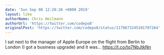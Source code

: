 ```yaml
---
date: 'Sun Sep 08 12:20:26 +0000 2019'
layout: like
authorName: Chris Heilmann
authorUrl: 'https://twitter.com/codepo8'
originalPost: 'https://twitter.com/codepo8/status/1170673245101707264'
---
```

I sat next to the manager of Apple Europe on the flight from Berlin to London (I got a business upgrade) and it was… https://t.co/tq7NbJtkNn
